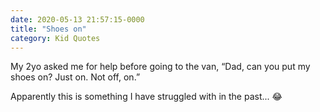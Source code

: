 ```yaml
---
date: 2020-05-13 21:57:15-0000
title: "Shoes on"
category: Kid Quotes
---
```


My 2yo asked me for help before going to the van, “Dad, can you put my shoes on? Just on. Not off, on.”

Apparently this is something I have struggled with in the past... 😂
<!--more-->